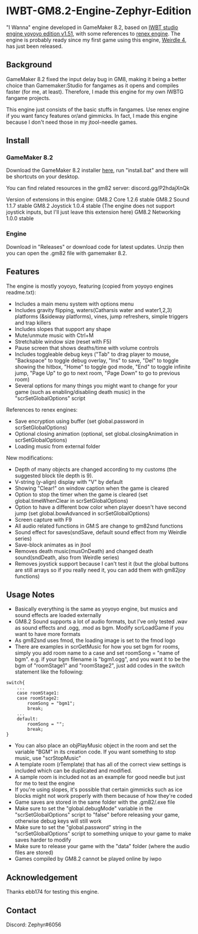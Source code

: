 # IWBT-GM8.2-Engine-Zephyr-Edition

"I Wanna" engine developed in GameMaker 8.2, based on [IWBT studio engine yoyoyo edition v1.51](https://github.com/YoYoYoDude/YoYoYo_Engine), with some references to [renex engine](https://github.com/omicronrex/renex-engine). The engine is probably ready since my first game using this engine, [Weirdle 4](https://delicious-fruit.com/ratings/game_details.php?id=23474), has just been released.

## Background

GameMaker 8.2 fixed the input delay bug in GM8, making it being a better choice than Gamemaker:Studio for fangames as it opens and compiles faster (for me, at least). Therefore, I made this engine for my own IWBTG fangame projects. 

This engine just consists of the basic stuffs in fangames. Use renex engine if you want fancy features or/and gimmicks. In fact, I made this engine because I don't need those in my jtool-needle games.

## Install

### GameMaker 8.2

Download the GameMaker 8.2 installer [here](https://www.dropbox.com/s/87jc37aq3dgsp7b/gm82.7z?dl=0), run "install.bat" and there will be shortcuts on your desktop.

You can find related resources in the gm82 server: discord.gg/P2hdajXnQk

Version of extensions in this engine:
GM8.2 Core 1.2.6 stable
GM8.2 Sound 1.1.7 stable
GM8.2 Joystick 1.0.4 stable (The engine does not support joystick inputs, but I'll just leave this extension here)
GM8.2 Networking 1.0.0 stable

### Engine

Download in "Releases" or download code for latest updates. Unzip then you can open the .gm82 file with gamemaker 8.2.

## Features

The engine is mostly yoyoyo, featuring (copied from yoyoyo engines readme.txt):

- Includes a main menu system with options menu
- Includes gravity flipping, waters(Catharsis water and water1,2,3) platforms (&sideway platforms), vines, jump refreshers, simple triggers and trap killers 
- Includes slopes that support any shape
- Mute/unmute music with Ctrl+M
- Stretchable window size (reset with F5)
- Pause screen that shows deaths/time with volume controls
- Includes toggleable debug keys ("Tab" to drag player to mouse, "Backspace" to toggle debug overlay, "Ins" to save, "Del" to toggle showing the hitbox, "Home" to toggle god mode, "End" to toggle infinite jump, "Page Up" to go to next room, "Page Down" to go to previous room)
- Several options for many things you might want to change for your game (such as enabling/disabling death music) in the "scrSetGlobalOptions" script

References to renex engines:

- Save encryption using buffer (set global.password in scrSetGlobalOptions)
- Optional closing animation (optional, set global.closingAnimation in scrSetGlobalOptions)
- Loading music from external folder

New modifications:

- Depth of many objects are changed according to my customs (the suggested block tile depth is 9).
- V-string (y-align) display with "V" by default
- Showing "Clear!" on window caption when the game is cleared
- Option to stop the timer when the game is cleared (set global.timeWhenClear in scrSetGlobalOptions)
- Option to have a different bow color when player doesn't have second jump (set global.bowAdvanced in scrSetGlobalOptions)
- Screen capture with F9 
- All audio related functions in GM:S are change to gm82snd functions
- Sound effect for saves(sndSave, default sound effect from my Weirdle series)
- Save-block animates as in jtool
- Removes death music(musOnDeath) and changed death sound(sndDeath, also from Weirdle series)
- Removes joystick support because I can't test it (but the global buttons are still arrays so if you really need it, you can add them with gm82joy functions)

## Usage Notes

- Basically everything is the same as yoyoyo engine, but musics and sound effects are loaded externally
- GM8.2 Sound supports a lot of audio formats, but I've only tested .wav as sound effects and .ogg, .mod as bgm. Modify scrLoadGame if you want to have more formats
- As gm82snd uses fmod, the loading image is set to the fmod logo
- There are examples in scrGetMusic for how you set bgm for rooms, simply you add room name to a case and set roomSong = "name of bgm". e.g. if your bgm filename is "bgm1.ogg", and you want it to be the bgm of "roomStage1" and "roomStage2", just add codes in the switch statement like the following:

```
switch{
	...
	case roomStage1:
	case roomStage2:
		roomSong = "bgm1";
		break;
	...
	default:
		roomSong = "";
		break;
}
```

- You can also place an objPlayMusic object in the room and set the variable "BGM" in its creation code. If you want something to stop music, use "scrStopMusic"
- A template room (rTemplate) that has all of the correct view settings is included which can be duplicated and modified.
- A sample room is included not as an example for good needle but just for me to test the engine
- If you're using slopes, it's possible that certain gimmicks such as ice blocks might not work properly with them because of how they're coded
- Game saves are stored in the same folder with the .gm82/.exe file
- Make sure to set the "global.debugMode" variable in the "scrSetGlobalOptions" script to "false" before releasing your game, otherwise debug keys will still work
- Make sure to set the "global.password" string in the "scrSetGlobalOptions" script to something unique to your game to make saves harder to modify
- Make sure to release your game with the "data" folder (where the audio files are stored)
- Games compiled by GM8.2 cannot be played online by iwpo

## Acknowledgement

Thanks ebb174 for testing this engine.

## Contact

Discord: Zephyr#6056
